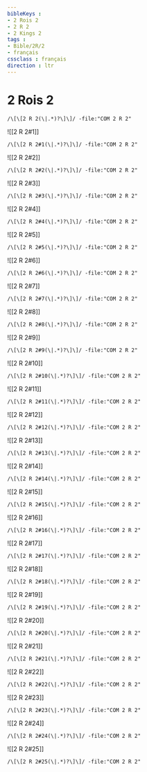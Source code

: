 ```yaml
---
bibleKeys : 
- 2 Rois 2
- 2 R 2
- 2 Kings 2
tags : 
- Bible/2R/2
- français
cssclass : français
direction : ltr
---
```


# 2 Rois 2

```query
/\[\[2 R 2(\|.*)?\]\]/ -file:"COM 2 R 2"
```



![[2 R 2#1]]

```query
/\[\[2 R 2#1(\|.*)?\]\]/ -file:"COM 2 R 2"
```

![[2 R 2#2]]

```query
/\[\[2 R 2#2(\|.*)?\]\]/ -file:"COM 2 R 2"
```

![[2 R 2#3]]

```query
/\[\[2 R 2#3(\|.*)?\]\]/ -file:"COM 2 R 2"
```

![[2 R 2#4]]

```query
/\[\[2 R 2#4(\|.*)?\]\]/ -file:"COM 2 R 2"
```

![[2 R 2#5]]

```query
/\[\[2 R 2#5(\|.*)?\]\]/ -file:"COM 2 R 2"
```

![[2 R 2#6]]

```query
/\[\[2 R 2#6(\|.*)?\]\]/ -file:"COM 2 R 2"
```

![[2 R 2#7]]

```query
/\[\[2 R 2#7(\|.*)?\]\]/ -file:"COM 2 R 2"
```

![[2 R 2#8]]

```query
/\[\[2 R 2#8(\|.*)?\]\]/ -file:"COM 2 R 2"
```

![[2 R 2#9]]

```query
/\[\[2 R 2#9(\|.*)?\]\]/ -file:"COM 2 R 2"
```

![[2 R 2#10]]

```query
/\[\[2 R 2#10(\|.*)?\]\]/ -file:"COM 2 R 2"
```

![[2 R 2#11]]

```query
/\[\[2 R 2#11(\|.*)?\]\]/ -file:"COM 2 R 2"
```

![[2 R 2#12]]

```query
/\[\[2 R 2#12(\|.*)?\]\]/ -file:"COM 2 R 2"
```

![[2 R 2#13]]

```query
/\[\[2 R 2#13(\|.*)?\]\]/ -file:"COM 2 R 2"
```

![[2 R 2#14]]

```query
/\[\[2 R 2#14(\|.*)?\]\]/ -file:"COM 2 R 2"
```

![[2 R 2#15]]

```query
/\[\[2 R 2#15(\|.*)?\]\]/ -file:"COM 2 R 2"
```

![[2 R 2#16]]

```query
/\[\[2 R 2#16(\|.*)?\]\]/ -file:"COM 2 R 2"
```

![[2 R 2#17]]

```query
/\[\[2 R 2#17(\|.*)?\]\]/ -file:"COM 2 R 2"
```

![[2 R 2#18]]

```query
/\[\[2 R 2#18(\|.*)?\]\]/ -file:"COM 2 R 2"
```

![[2 R 2#19]]

```query
/\[\[2 R 2#19(\|.*)?\]\]/ -file:"COM 2 R 2"
```

![[2 R 2#20]]

```query
/\[\[2 R 2#20(\|.*)?\]\]/ -file:"COM 2 R 2"
```

![[2 R 2#21]]

```query
/\[\[2 R 2#21(\|.*)?\]\]/ -file:"COM 2 R 2"
```

![[2 R 2#22]]

```query
/\[\[2 R 2#22(\|.*)?\]\]/ -file:"COM 2 R 2"
```

![[2 R 2#23]]

```query
/\[\[2 R 2#23(\|.*)?\]\]/ -file:"COM 2 R 2"
```

![[2 R 2#24]]

```query
/\[\[2 R 2#24(\|.*)?\]\]/ -file:"COM 2 R 2"
```

![[2 R 2#25]]

```query
/\[\[2 R 2#25(\|.*)?\]\]/ -file:"COM 2 R 2"
```

